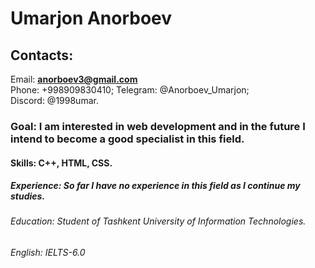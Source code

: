 # Umarjon Anorboev
## Contacts:
Email: **anorboev3@gmail.com**  
Phone: +998909830410; 
Telegram: @Anorboev_Umarjon;  
Discord: @1998umar.  
### Goal: I am interested in web development and in the future I intend to become a good specialist in this field.  
#### Skills: C++, HTML, CSS. 
##### Experience: So far I have no experience in this field as I continue my studies. 
###### Education: Student of Tashkent University of Information Technologies.
###### English: IELTS-6.0
